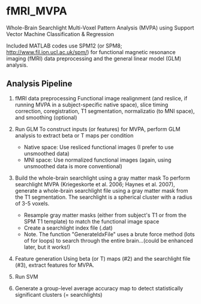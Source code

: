 # fMRI_MVPA
Whole-Brain Searchlight Multi-Voxel Pattern Analysis (MVPA) using Support Vector Machine Classification &amp; Regression

Included MATLAB codes use SPM12 (or SPM8; http://www.fil.ion.ucl.ac.uk/spm/) for functional magnetic resonance imaging (fMRI) data preprocessing and the general linear model (GLM) analysis.

## Analysis Pipeline
1. fMRI data preprocessing
   Functional image realignment (and reslice, if running MVPA in a subject-specific native space), slice timing correction, coregistration, T1 segmentation, normalizatio (to MNI space), and smoothing (optional)

2. Run GLM
   To construct inputs (or features) for MVPA, perform GLM analysis to extract beta or T maps per condition
   * Native space: Use resliced functional images (I prefer to use unsmoothed data)
   * MNI space: Use normalized functional images (again, using unsmoothed data is more conventional)

3. Build the whole-brain searchlight using a gray matter mask
   To perform searchlight MVPA (Kriegeskorte et al. 2006; Haynes et al. 2007), generate a whole-brain searchlight file using a gray matter mask from the T1 segmentation. The searchlight is a spherical cluster with a radius of 3-5 voxels.
   * Resample gray matter masks (either from subject's T1 or from the SPM T1 template) to match the functional image space
   * Create a searchlight index file (.dat)
   * Note. The function "GenerateIdxFile" uses a brute force method (lots of for loops) to search through the entire brain...(could be enhanced later, but it works!)

4. Feature generation
   Using beta (or T) maps (#2) and the searchlight file (#3), extract features for MVPA.

5. Run SVM 

6. Generate a group-level average accuracy map to detect statistically significant clusters (= searchlights)
